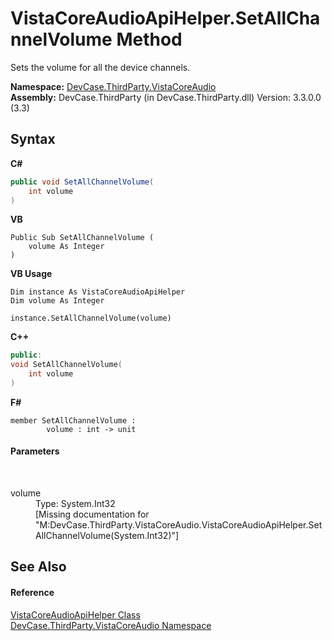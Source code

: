 # VistaCoreAudioApiHelper.SetAllChannelVolume Method 
 

Sets the volume for all the device channels.

**Namespace:**&nbsp;<a href="N_DevCase_ThirdParty_VistaCoreAudio">DevCase.ThirdParty.VistaCoreAudio</a><br />**Assembly:**&nbsp;DevCase.ThirdParty (in DevCase.ThirdParty.dll) Version: 3.3.0.0 (3.3)

## Syntax

**C#**<br />
``` C#
public void SetAllChannelVolume(
	int volume
)
```

**VB**<br />
``` VB
Public Sub SetAllChannelVolume ( 
	volume As Integer
)
```

**VB Usage**<br />
``` VB Usage
Dim instance As VistaCoreAudioApiHelper
Dim volume As Integer

instance.SetAllChannelVolume(volume)
```

**C++**<br />
``` C++
public:
void SetAllChannelVolume(
	int volume
)
```

**F#**<br />
``` F#
member SetAllChannelVolume : 
        volume : int -> unit 

```


#### Parameters
&nbsp;<dl><dt>volume</dt><dd>Type: System.Int32<br />\[Missing <param name="volume"/> documentation for "M:DevCase.ThirdParty.VistaCoreAudio.VistaCoreAudioApiHelper.SetAllChannelVolume(System.Int32)"\]</dd></dl>

## See Also


#### Reference
<a href="T_DevCase_ThirdParty_VistaCoreAudio_VistaCoreAudioApiHelper">VistaCoreAudioApiHelper Class</a><br /><a href="N_DevCase_ThirdParty_VistaCoreAudio">DevCase.ThirdParty.VistaCoreAudio Namespace</a><br />